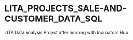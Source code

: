 # LITA_PROJECTS_SALE-AND-CUSTOMER_DATA_SQL
LITA Data Analysis Project after learning with Incubators Hub

